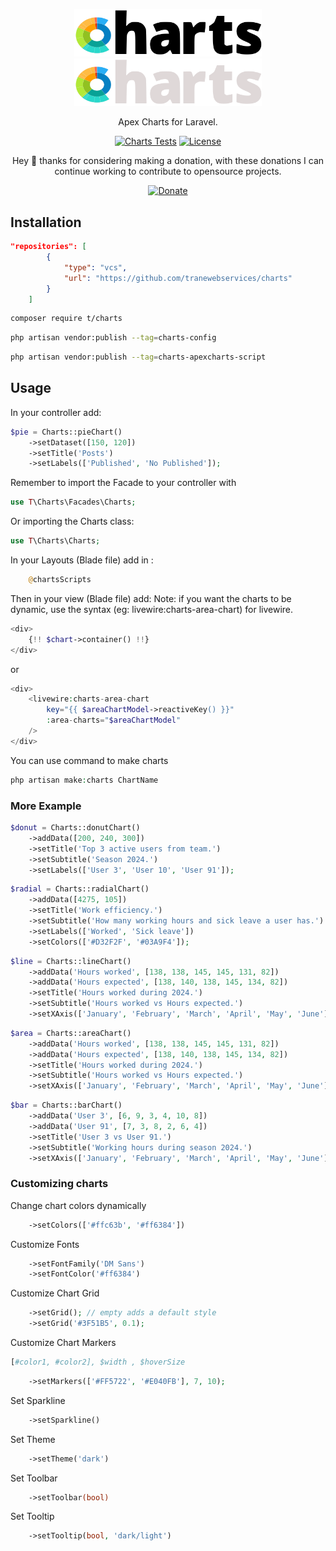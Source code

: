 <p align="center">
  <a href="https://tws.custura.de/#gh-light-mode-only" target="_blank">
    <img src="./.github/logo-light.svg" alt="Charts" width="300">
  </a>
  <a href="https://tws.custura.de/#gh-dark-mode-only" target="_blank">
    <img src="./.github/logo-dark.svg" alt="Charts" width="300">
  </a>
</p>
<p align="center">
  Apex Charts for Laravel.
<p>
<p align="center">
    <a href="https://github.com/tranewebservices/charts/actions/workflows/tests.yml"><img src="https://github.com/tranewebservices/charts/actions/workflows/tests.yml/badge.svg" alt="Charts Tests"></a>
    <a href="https://github.com/tranewebservices/charts/blob/main/LICENSE"><img src="https://img.shields.io/badge/License-Mit-brightgreen.svg" alt="License"></a>
</p>
<div align="center">
  Hey 👋 thanks for considering making a donation, with these donations I can continue working to contribute to opensource projects.
  
  [![Donate](https://img.shields.io/badge/Via_PayPal-blue)](https://www.paypal.com/donate/?hosted_button_id=V6YPST5PUAUKS)
</div>

## Installation

```json
"repositories": [
        {
            "type": "vcs",
            "url": "https://github.com/tranewebservices/charts"
        }
    ]
```

```bash
composer require t/charts
```

```bash
php artisan vendor:publish --tag=charts-config
```

```bash
php artisan vendor:publish --tag=charts-apexcharts-script
```

## Usage

In your controller add:
```php
$pie = Charts::pieChart()
    ->setDataset([150, 120])
    ->setTitle('Posts')
    ->setLabels(['Published', 'No Published']);
```

Remember to import the Facade to your controller with 
```php
use T\Charts\Facades\Charts;
```

Or importing the Charts class:
```php
use T\Charts\Charts;
```

In your Layouts (Blade file) add in <head>:
```php
    @chartsScripts
```

Then in your view (Blade file) add: 
Note: if you want the charts to be dynamic, use the syntax (eg: livewire:charts-area-chart) for livewire.
```php
<div>
    {!! $chart->container() !!}
</div>
```
or 
```php
<div>
    <livewire:charts-area-chart
        key="{{ $areaChartModel->reactiveKey() }}"
        :area-charts="$areaChartModel"
    />
</div>
```

You can use command to make charts
```php
php artisan make:charts ChartName
```

### More Example

```php
$donut = Charts::donutChart()
    ->addData([200, 240, 300])
    ->setTitle('Top 3 active users from team.')
    ->setSubtitle('Season 2024.')
    ->setLabels(['User 3', 'User 10', 'User 91']);
```

```php
$radial = Charts::radialChart()
    ->addData([4275, 105])
    ->setTitle('Work efficiency.')
    ->setSubtitle('How many working hours and sick leave a user has.')
    ->setLabels(['Worked', 'Sick leave'])
    ->setColors(['#D32F2F', '#03A9F4']);
```

```php
$line = Charts::lineChart()
    ->addData('Hours worked', [138, 138, 145, 145, 131, 82])
    ->addData('Hours expected', [138, 140, 138, 145, 134, 82])
    ->setTitle('Hours worked during 2024.')
    ->setSubtitle('Hours worked vs Hours expected.')
    ->setXAxis(['January', 'February', 'March', 'April', 'May', 'June']);
```

```php
$area = Charts::areaChart()
    ->addData('Hours worked', [138, 138, 145, 145, 131, 82])
    ->addData('Hours expected', [138, 140, 138, 145, 134, 82])
    ->setTitle('Hours worked during 2024.')
    ->setSubtitle('Hours worked vs Hours expected.')
    ->setXAxis(['January', 'February', 'March', 'April', 'May', 'June']);
```

```php
$bar = Charts::barChart()
    ->addData('User 3', [6, 9, 3, 4, 10, 8])
    ->addData('User 91', [7, 3, 8, 2, 6, 4])
    ->setTitle('User 3 vs User 91.')
    ->setSubtitle('Working hours during season 2024.')
    ->setXAxis(['January', 'February', 'March', 'April', 'May', 'June']);
```

### Customizing charts

Change chart colors dynamically
```php
    ->setColors(['#ffc63b', '#ff6384'])
```

Customize Fonts
```php
    ->setFontFamily('DM Sans')
    ->setFontColor('#ff6384')
```

Customize Chart Grid
```php
    ->setGrid(); // empty adds a default style
    ->setGrid('#3F51B5', 0.1);
```

Customize Chart Markers  
```php 
[#color1, #color2], $width , $hoverSize 
```
```php
    ->setMarkers(['#FF5722', '#E040FB'], 7, 10);
```

Set Sparkline
```php
    ->setSparkline()
```

Set Theme
```php
    ->setTheme('dark')
```

Set Toolbar
```php
    ->setToolbar(bool)
```

Set Tooltip
```php
    ->setTooltip(bool, 'dark/light')
```
